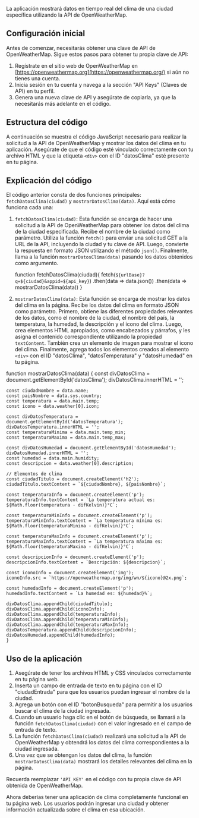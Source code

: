 La aplicación mostrará datos en tiempo real del clima de una ciudad específica utilizando la API de OpenWeatherMap.

## Configuración inicial

Antes de comenzar, necesitarás obtener una clave de API de OpenWeatherMap. Sigue estos pasos para obtener tu propia clave de API:

1.  Regístrate en el sitio web de OpenWeatherMap en [https://openweathermap.org](https://openweathermap.org/) si aún no tienes una cuenta.
2.  Inicia sesión en tu cuenta y navega a la sección "API Keys" (Claves de API) en tu perfil.
3.  Genera una nueva clave de API y asegúrate de copiarla, ya que la necesitarás más adelante en el código.

## Estructura del código

A continuación se muestra el código JavaScript necesario para realizar la solicitud a la API de OpenWeatherMap y mostrar los datos del clima en tu aplicación. Asegúrate de que el código esté vinculado correctamente con tu archivo HTML y que la etiqueta `<div>` con el ID "datosClima" esté presente en tu página.

## Explicación del código

El código anterior consta de dos funciones principales: `fetchDatosClima(ciudad)` y `mostrarDatosClima(data)`. Aquí está cómo funciona cada una:

1.  `fetchDatosClima(ciudad)`: Esta función se encarga de hacer una solicitud a la API de OpenWeatherMap para obtener los datos del clima de la ciudad especificada. Recibe el nombre de la ciudad como parámetro. Utiliza la función `fetch()` para enviar una solicitud GET a la URL de la API, incluyendo la ciudad y tu clave de API. Luego, convierte la respuesta en formato JSON utilizando el método `json()`. Finalmente, llama a la función `mostrarDatosClima(data)` pasando los datos obtenidos como argumento.

    function fetchDatosClima(ciudad){
        fetch(`${urlBase}?q=${ciudad}&appid=${api_key}`)
        .then(data => data.json())
        .then(data => mostrarDatosClima(data))
    }
    
2.  `mostrarDatosClima(data)`: Esta función se encarga de mostrar los datos del clima en la página. Recibe los datos del clima en formato JSON como parámetro. Primero, obtiene las diferentes propiedades relevantes de los datos, como el nombre de la ciudad, el nombre del país, la temperatura, la humedad, la descripción y el icono del clima. Luego, crea elementos HTML apropiados, como encabezados y párrafos, y les asigna el contenido correspondiente utilizando la propiedad `textContent`. También crea un elemento de imagen para mostrar el icono del clima. Finalmente, agrega todos los elementos creados al elemento `<div>` con el ID "datosClima", "datosTemperatura" y "datosHumedad" en tu página.

function mostrarDatosClima(data) {
    const divDatosClima = document.getElementById('datosClima');
    divDatosClima.innerHTML = '';

    const ciudadNombre = data.name;
    const paisNombre = data.sys.country;
    const temperatura = data.main.temp;
    const icono = data.weather[0].icon;

    const divDatosTemperatura = document.getElementById('datosTemperatura');
    divDatosTemperatura.innerHTML = '';
    const temperaturaMinima = data.main.temp_min;
    const temperaturaMaxima = data.main.temp_max;

    const divDatosHumedad = document.getElementById('datosHumedad');
    divDatosHumedad.innerHTML = '';
    const humedad = data.main.humidity;
    const descripcion = data.weather[0].description;

    // Elementos de clima
    const ciudadTitulo = document.createElement('h2');
    ciudadTitulo.textContent = `${ciudadNombre}, ${paisNombre}`;

    const temperaturaInfo = document.createElement('p');
    temperaturaInfo.textContent = `La temperatura actual es: ${Math.floor(temperatura - difKelvin)}°C`;

    const temperaturaMinInfo = document.createElement('p');
    temperaturaMinInfo.textContent = `La temperatura mínima es: ${Math.floor(temperaturaMinima - difKelvin)}°C`;

    const temperaturaMaxInfo = document.createElement('p');
    temperaturaMaxInfo.textContent = `La temperatura máxima es: ${Math.floor(temperaturaMaxima - difKelvin)}°C`;

    const descripcionInfo = document.createElement('p');
    descripcionInfo.textContent = `Descripción: ${descripcion}`;

    const iconoInfo = document.createElement('img');
    iconoInfo.src = `https://openweathermap.org/img/wn/${icono}@2x.png`;

    const humedadInfo = document.createElement('p');
    humedadInfo.textContent = `La humedad es: ${humedad}%`;

    divDatosClima.appendChild(ciudadTitulo);
    divDatosClima.appendChild(iconoInfo);
    divDatosClima.appendChild(temperaturaInfo);
    divDatosClima.appendChild(temperaturaMinInfo);
    divDatosClima.appendChild(temperaturaMaxInfo);
    divDatosTemperatura.appendChild(descripcionInfo);
    divDatosHumedad.appendChild(humedadInfo);
    }
    

## Uso de la aplicación

1.  Asegúrate de tener los archivos HTML y CSS vinculados correctamente en tu página web.
2.  Inserta un campo de entrada de texto en tu página con el ID "ciudadEntrada" para que los usuarios puedan ingresar el nombre de la ciudad.
3.  Agrega un botón con el ID "botonBusqueda" para permitir a los usuarios buscar el clima de la ciudad ingresada.
4.  Cuando un usuario haga clic en el botón de búsqueda, se llamará a la función `fetchDatosClima(ciudad)` con el valor ingresado en el campo de entrada de texto.
5.  La función `fetchDatosClima(ciudad)` realizará una solicitud a la API de OpenWeatherMap y obtendrá los datos del clima correspondientes a la ciudad ingresada.
6.  Una vez que se obtengan los datos del clima, la función `mostrarDatosClima(data)` mostrará los detalles relevantes del clima en la página.

Recuerda reemplazar `'API_KEY'` en el código con tu propia clave de API obtenida de OpenWeatherMap.

Ahora deberías tener una aplicación de clima completamente funcional en tu página web. Los usuarios podrán ingresar una ciudad y obtener información actualizada sobre el clima en esa ubicación.
